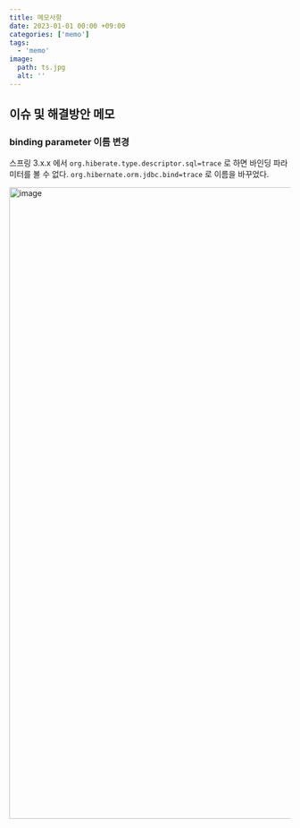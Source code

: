 ```yaml
---
title: 메모사항
date: 2023-01-01 00:00 +09:00
categories: ['memo']
tags:
  - 'memo'
image:
  path: ts.jpg
  alt: ''
---
```


<!-- @format -->

## 이슈 및 해결방안 메모

### binding parameter 이름 변경

스프링 3.x.x 에서 `org.hiberate.type.descriptor.sql=trace` 로 하면 바인딩 파라미터를 볼 수 없다. `org.hibernate.orm.jdbc.bind=trace` 로 이름을 바꾸었다.

<img width="1129" alt="image" src="https://user-images.githubusercontent.com/30681841/283562980-f8d094ee-b5ab-4173-a8e1-442564b46e46.png">
